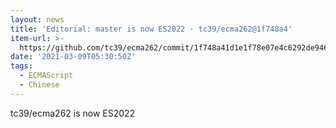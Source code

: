 ```yaml
---
layout: news
title: 'Editorial: master is now ES2022 · tc39/ecma262@1f748a4'
item-url: >-
  https://github.com/tc39/ecma262/commit/1f748a41d1e1f78e07e4c6292de946843bb0af51
date: '2021-03-09T05:30:50Z'
tags:
  - ECMAScript
  - Chinese
---
```

tc39/ecma262 is now ES2022
